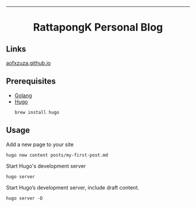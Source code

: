 
---

<div align="center">
<h1>RattapongK Personal Blog</h1>
</div>

## Links
[aofxzuza.github.io](https://aofxzuza.github.io/)

## Prerequisites
- [Golang](https://go.dev/dl/)
- [Hugo](https://gohugo.io/installation/)
    ```shell
    brew install hugo
    ```

## Usage
Add a new page to your site 
```shell
hugo new content posts/my-first-post.md
```

Start Hugo's development server
```shell
hugo server
```

Start Hugo’s development server, include draft content.
```shell
hugo server -D
```

